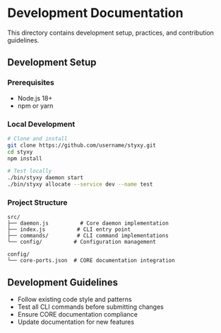 # Development Documentation

This directory contains development setup, practices, and contribution guidelines.

## Development Setup

### Prerequisites
- Node.js 18+
- npm or yarn

### Local Development
```bash
# Clone and install
git clone https://github.com/username/styxy.git
cd styxy
npm install

# Test locally
./bin/styxy daemon start
./bin/styxy allocate --service dev --name test
```

### Project Structure
```
src/
├── daemon.js          # Core daemon implementation
├── index.js          # CLI entry point
├── commands/         # CLI command implementations
└── config/          # Configuration management

config/
└── core-ports.json  # CORE documentation integration
```

## Development Guidelines

- Follow existing code style and patterns
- Test all CLI commands before submitting changes
- Ensure CORE documentation compliance
- Update documentation for new features